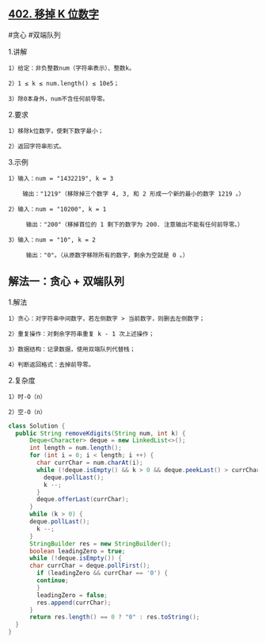 ## [402. 移掉 K 位数字](https://leetcode.cn/problems/remove-k-digits/description/)

#贪心  #双端队列

1.讲解

    1）给定：非负整数num（字符串表示）、整数k。

    2）1 ≤ k ≤ num.length() ≤ 10e5；

    3）除0本身外，num不含任何前导零。

2.要求

    1）移除k位数字，使剩下数字最小；

    2）返回字符串形式。

3.示例

    1）输入：num = "1432219", k = 3 

        输出："1219"（移除掉三个数字 4, 3, 和 2 形成一个新的最小的数字 1219 。）

    2）输入：num = "10200", k = 1

         输出："200"（移掉首位的 1 剩下的数字为 200. 注意输出不能有任何前导零。）

    3）输入：num = "10", k = 2

         输出："0"。（从原数字移除所有的数字，剩余为空就是 0 。）

## 解法一：贪心 + 双端队列

1.解法

    1）贪心：对字符串中间数字，若左侧数字 > 当前数字，则删去左侧数字；

    2）重复操作：对剩余字符串重复 k - 1 次上述操作；

    3）数据结构：记录数据，使用双端队列代替栈；

    4）判断返回格式：去掉前导零。

2.复杂度

    1）时-O（n）

    2）空-O（n）
```java
class Solution {
  public String removeKdigits(String num, int k) {
      Deque<Character> deque = new LinkedList<>();
      int length = num.length();
      for (int i = 0; i < length; i ++) {
        char currChar = num.charAt(i);
        while (!deque.isEmpty() && k > 0 && deque.peekLast() > currChar) {
          deque.pollLast();
          k --;
        }
        deque.offerLast(currChar);
      }
      while (k > 0) {
      deque.pollLast();
        k --;
      }
      StringBuilder res = new StringBuilder();
      boolean leadingZero = true;
      while (!deque.isEmpty()) {
      char currChar = deque.pollFirst();
        if (leadingZero && currChar == '0') {
        continue;
        }
        leadingZero = false;
        res.append(currChar);
      }
      return res.length() == 0 ? "0" : res.toString();
  }
}
```